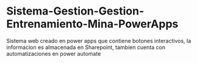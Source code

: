 # Sistema-Gestion-Gestion-Entrenamiento-Mina-PowerApps
Sistema web creado en power apps que contiene botones interactivos, la informacion es almacenada en Sharepoint, tambien cuenta con automatizaciones en power automate

